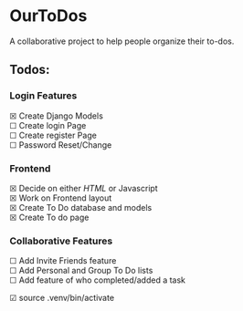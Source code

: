 # OurToDos

A collaborative project to help people organize their to-dos.

## Todos:

### Login Features

☒ Create Django Models\
☐ Create login Page\
☐ Create register Page\
☐ Password Reset/Change
 
### Frontend

☒ Decide on either *HTML* or Javascript\
☒ Work on Frontend layout\
☒ Create To Do database and models\
☒ Create To do page

### Collaborative Features

☐ Add Invite Friends feature\
☐ Add Personal and Group To Do lists\
☐ Add feature of who completed/added a task

☑ source .venv/bin/activate
